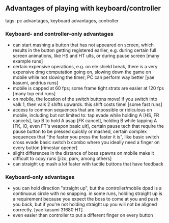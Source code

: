 ## Advantages of playing with keyboard/controller
tags: pc advantages, keyboard advantages, controller

### Keyboard- and controller-only advantages
- can start mashing a button that has not appeared on screen, which results in the button getting registered earlier, e.g. during certain full screen animations, like HS and HT ults, or during pause screen [many example runs]
- certain expensive operations, e.g. on ele shield break, there is a very expensive dmg computation going on, slowing down the game on mobile while not slowing the timer; PC can perform way better [yae kasumi, andrius runs]
- mobile is capped at 60 fps; some frame tight strats are easier at 120 fps [many top end runs]
- on mobile, the location of the switch buttons move! if you switch into valk 1, then valk 2 shifts upwards. this shift costs time! [some fast runs]
- access to common sequences that are impossible or ridiculous on mobile, including but not limited to: tap evade while holding A [HS, FR cancels], tap B to hold A asap [FK cancel], holding B while tapping A [FK, IO, even FT's weapon basic ult], certain pause tech that require the pause button to be pressed quickly or mashed, certain complex sequences that "the faster you press the faster it is", like basic switch cross evade basic switch b combo where you ideally need a finger on every button [rimestar opener]
- slight differences in the distance of boss spawns on mobile make it difficult to copy runs [jizo, parv, among others]
- can straight up mash a lot faster with tactile buttons that have feedback

### Keyboard-only advantages
- you can hold direction "straight up", but the controller/mobile dpad is a continuous circle with no snapping. in some runs, holding straight up is a requirement because you expect the boss to come at you and push you back, but if you're not holding straight up you will not be aligned correctly. [yae kasumi 31680 HT]
- even easier than controller to put a different finger on every button